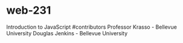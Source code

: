 # web-231
Introduction to JavaScript
#contributors
 Professor Krasso - Bellevue University 
 Douglas Jenkins - Bellevue University